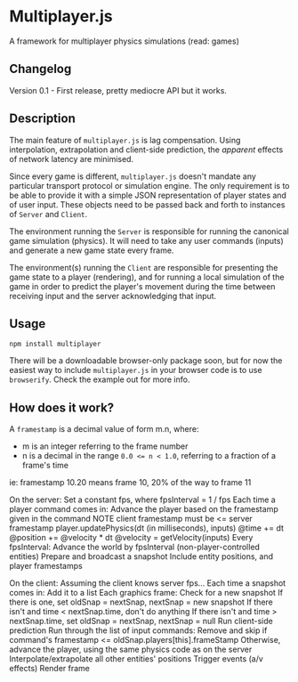 # Multiplayer.js

A framework for multiplayer physics simulations (read: games)

## Changelog

Version 0.1 - First release, pretty mediocre API but it works.

## Description

The main feature of `multiplayer.js` is lag compensation. Using interpolation,
extrapolation and client-side prediction, the _apparent_ effects of network
latency are minimised.

Since every game is different, `multiplayer.js` doesn't mandate any particular
transport protocol or simulation engine. The only requirement is to be able to
provide it with a simple JSON representation of player states and of user input.
These objects need to be passed back and forth to instances of `Server` and
`Client`.

The environment running the `Server` is responsible for running the canonical
game simulation (physics). It will need to take any user commands (inputs) and
generate a new game state every frame.

The environment(s) running the `Client` are responsible for presenting the game
state to a player (rendering), and for running a local simulation of the game in
order to predict the player's movement during the time between receiving input
and the server acknowledging that input.

## Usage

```
npm install multiplayer
```

There will be a downloadable browser-only package soon, but for now the easiest
way to include `multiplayer.js` in your browser code is to use `browserify`.
Check the example out for more info.

## How does it work?

A `framestamp` is a decimal value of form m.n, where:

  * m is an integer referring to the frame number
  * n is a decimal in the range `0.0 <= n < 1.0`, referring to a fraction of a
    frame's time

ie: framestamp 10.20 means frame 10, 20% of the way to frame 11

On the server:
  Set a constant fps, where fpsInterval = 1 / fps
  Each time a player command comes in:
    Advance the player based on the framestamp given in the command
      NOTE client framestamp must be <= server framestamp
      player.updatePhysics(dt (in milliseconds), inputs)
        @time += dt
        @position += @velocity * dt
        @velocity = getVelocity(inputs)
  Every fpsInterval:
    Advance the world by fpsInterval (non-player-controlled entities)
    Prepare and broadcast a snapshot
      Include entity positions, and player framestamps

On the client:
  Assuming the client knows server fps...
  Each time a snapshot comes in:
    Add it to a list
  Each graphics frame:
    Check for a new snapshot
      If there is one, set oldSnap = nextSnap, nextSnap = new snapshot
      If there isn't and time < nextSnap.time, don't do anything
      If there isn't and time > nextSnap.time, set oldSnap = nextSnap,
        nextSnap = null
    Run client-side prediction
      Run through the list of input commands:
        Remove and skip if command's framestamp <= oldSnap.players[this].frameStamp
        Otherwise, advance the player, using the same physics code as on the
        server
    Interpolate/extrapolate all other entities' positions
    Trigger events (a/v effects)
    Render frame

